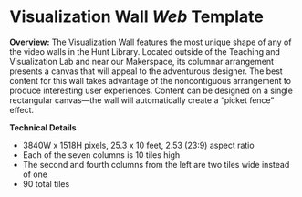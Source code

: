 # Visualization Wall *Web* Template

**Overview:** The Visualization Wall features the most unique shape of any of the video walls in the Hunt Library. Located outside of the Teaching and Visualization Lab and near our Makerspace, its columnar arrangement presents a canvas that will appeal to the adventurous designer. The best content for this wall takes advantage of the noncontiguous arrangement to produce interesting user experiences. Content can be designed on a single rectangular canvas—the wall will automatically create a “picket fence” effect.

**Technical Details** 

* 3840W x 1518H pixels, 25.3 x 10 feet, 2.53 (23:9) aspect ratio 
* Each of the seven columns is 10 tiles high
* The second and fourth columns from the left are two tiles wide instead of one
* 90 total tiles